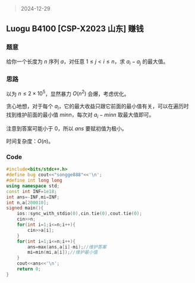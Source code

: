 > 2024-12-29

## Luogu B4100 [CSP-X2023 山东] 赚钱

### 题意

给你一个长度为 $n$ 序列 $a$，对任意 $1 \le j < i \le n$，求 $a_i-a_j$ 的最大值。

### 思路

以为 $n \le 2 \times 10^5$，显然暴力 $O(n^2)$ 会爆，考虑优化。

贪心地想，对于每个 $a_i$，它的最大收益只跟它前面的最小值有关，可以在遍历时找到维护前面的最小值 $minn$，每次对 $a_i-minn$ 取最大值即可。

注意到答案可能小于 $0$，所以 $ans$ 要赋初值为极小。

时间复杂度：$O(n)$。

### Code

```c++
#include<bits/stdc++.h>
#define bug cout<<"songge888"<<'\n';
#define int long long
using namespace std;
const int INF=1e18;
int ans=-INF,mi=INF;
int n,a[200010];
signed main(){
	ios::sync_with_stdio(0),cin.tie(0),cout.tie(0);
    cin>>n;
    for(int i=1;i<=n;i++){
        cin>>a[i];
    }
    for(int i=1;i<=n;i++){
        ans=max(ans,a[i]-mi);//维护答案
        mi=min(mi,a[i]);//维护最小值
    }
    cout<<ans<<'\n';
    return 0;
}
```